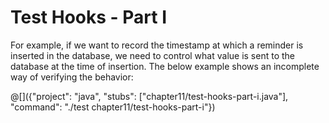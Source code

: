# Test Hooks - Part I

For example, if we want to record the timestamp at which a reminder is inserted
in the database, we need to control what value is sent to the database
at the time of insertion. The below example shows an incomplete way
of verifying the behavior:

@[]({"project": "java", "stubs": ["chapter11/test-hooks-part-i.java"], "command": "./test chapter11/test-hooks-part-i"})
